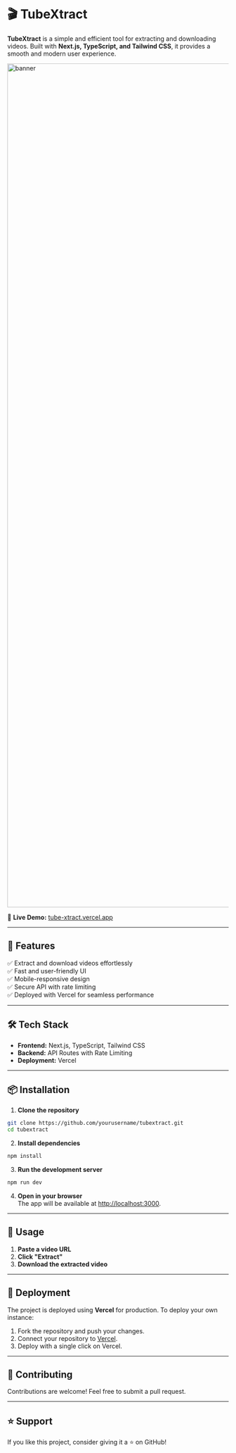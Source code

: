 # 🎬 TubeXtract  

**TubeXtract** is a simple and efficient tool for extracting and downloading videos. Built with **Next.js, TypeScript, and Tailwind CSS**, it provides a smooth and modern user experience.  

<img width="1917" alt="banner" src="https://github.com/user-attachments/assets/5735e940-e482-409c-b80b-ad6862effb82" />


🔗 **Live Demo:** [tube-xtract.vercel.app](https://tube-xtract.vercel.app)  

---

## 🚀 Features  
✅ Extract and download videos effortlessly  
✅ Fast and user-friendly UI  
✅ Mobile-responsive design  
✅ Secure API with rate limiting  
✅ Deployed with Vercel for seamless performance  

---

## 🛠️ Tech Stack  
- **Frontend:** Next.js, TypeScript, Tailwind CSS  
- **Backend:** API Routes with Rate Limiting  
- **Deployment:** Vercel  

---

## 📦 Installation  

1. **Clone the repository**  
```sh
git clone https://github.com/yourusername/tubextract.git
cd tubextract
```

2. **Install dependencies**  
```sh
npm install
```

3. **Run the development server**  
```sh
npm run dev
```

4. **Open in your browser**  
The app will be available at [http://localhost:3000](http://localhost:3000).  

---

## 📌 Usage  

1. **Paste a video URL**  
2. **Click "Extract"**  
3. **Download the extracted video**  

---

## 🚀 Deployment  
The project is deployed using **Vercel** for production. To deploy your own instance:  

1. Fork the repository and push your changes.  
2. Connect your repository to [Vercel](https://vercel.com/).  
3. Deploy with a single click on Vercel.  

---

## 🤝 Contributing  
Contributions are welcome! Feel free to submit a pull request.  

---

## ⭐ Support  
If you like this project, consider giving it a ⭐ on GitHub!  

